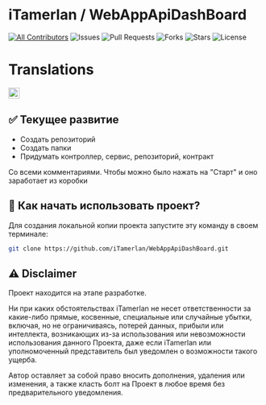 # iTamerlan / WebAppApiDashBoard

[![All Contributors](https://img.shields.io/github/contributors/iTamerlan/WebAppApiDashBoard)](#contributors-)
![Issues](https://img.shields.io/github/issues/iTamerlan/WebAppApiDashBoard)
![Pull Requests](https://img.shields.io/github/issues-pr/iTamerlan/WebAppApiDashBoard?)
![Forks](https://img.shields.io/github/forks/iTamerlan/WebAppApiDashBoard)
![Stars](https://img.shields.io/github/stars/iTamerlan/WebAppApiDashBoard)
![License](https://img.shields.io/github/license/iTamerlan/WebAppApiDashBoard)

# Translations
<kbd>[<img title="Русский" alt="Русский" src="https://gcore.jsdelivr.net/gh/hampusborgos/country-flags@main/svg/ru.svg" width="22">](https://github.com/iTamerlan/WebAppApiDashBoard/edit/master/README.md)</kbd>

## ✅ Текущее развитие

- Создать репозиторий
- Создать папки
- Придумать контроллер, сервис, репозиторий, контракт

Cо всеми комментариями. Чтобы можно было нажать на "Старт" и оно заработает из коробки

##  👀  Как начать использовать проект?

Для создания локальной копии проекта запустите эту команду в своем терминале:

```bash
git clone https://github.com/iTamerlan/WebAppApiDashBoard.git
```

## ⚠️ Disclaimer

Проект находится на этапе разработке.

Ни при каких обстоятельствах iTamerlan не несет ответственности за какие-либо прямые, косвенные, специальные или случайные убытки, включая, но не ограничиваясь, потерей данных, прибыли или интеллекта, возникающих из-за использования или невозможности использования данного Проекта, даже если iTamerlan или уполномоченный представитель был уведомлен о возможности такого ущерба.

Автор оставляет за собой право вносить дополнения, удаления или изменения, а также класть болт на Проект в любое время без предварительного уведомления.
